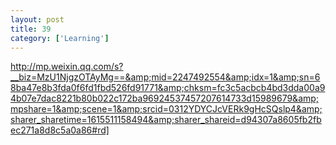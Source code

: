 ```yaml
---
layout: post
title: 39
category: ['Learning']
---
```


http://mp.weixin.qq.com/s?__biz=MzU1NjgzOTAyMg==&amp;mid=2247492554&amp;idx=1&amp;sn=68ba47e8b3fda0f6fd1fbd526fd91771&amp;chksm=fc3c5acbcb4bd3dda00a94b07e7dac8221b80b022c172ba96924537457207614733d15989679&amp;mpshare=1&amp;scene=1&amp;srcid=0312YDYCJcVERk9gHcSQslp4&amp;sharer_sharetime=1615511158494&amp;sharer_shareid=d94307a8605fb2fbec271a8d8c5a0a86#rd]



